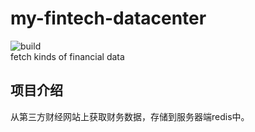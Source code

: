 # my-fintech-datacenter   
![build](https://travis-ci.org/dumingcode/my-fintech-datacenter.svg?branch=master)   
fetch kinds of financial data
## 项目介绍
从第三方财经网站上获取财务数据，存储到服务器端redis中。

